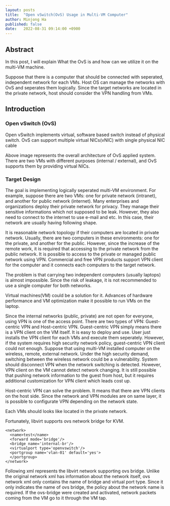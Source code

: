 ```yaml
---
layout: posts
title:  "Open vSwitch(OvS) Usage in Multi-VM Computer"
author: Minjong Ha
published: false
date:   2022-08-31 09:14:00 +0900
---
```



## Abstract

In this post, I will explain What the OvS is and how can we utilize it on the multi-VM machine.

Suppose that there is a computer that should be connected with seperated, independent network for each VMs.
Host OS can manage the networks with OvS and seperates them logically.
Since the target networks are located in the private network, host should consider the VPN handling from VMs.


## Introduction

### Open vSwitch (OvS)

Open vSwitch implements virtual, software based switch instead of physical switch.
OvS can support multiple virtual NICs(vNIC) with single physical NIC cable

<!---OvS example image --->

Above image represents the overall architecture of OvS applied system.
There are two VMs with different purposes (internal / external), and OvS supports them by providing virtual NICs.

### Target Design

The goal is implementing logically seperated multi-VM environment.
For example, suppose there are two VMs: one for private network (intranet), and another for public network (internet).
Many enterprises and organizations deploy their private network for privacy.
They manage their sensitive informations which not supposed to be leak.
However, they also need to connect to the internet to use e-mail and etc.
In this case, their network are usually having following shape.

<!---VPN Environment image--->

It is reasonable network topology if their computers are located in private network.
Usually, there are two computers in these environments: one for the private, and another for the public.
However, since the increase of the remote work, it is required that accessing to the private network from the public network.
It is possible to access to the private or managed public network using VPN.
Commercial and free VPN products support VPN client for the computer and it connects each computers to the target network.

The problem is that carrying two independent computers (usually laptops) is almost impossible.
Since the risk of leakage, it is not recommended to use a single computer for both networks.

Virtual machines(VM) could be a solution for it.
Advances of hardware performance and VM optimization make it possible to run VMs on the laptop.


Since the internal networks (public, private) are not open for everyone, using VPN is one of the access point.
There are two types of VPN: Guest-centric VPN and Host-centric VPN.
Guest-centric VPN simply means there is a VPN client on the VM itself.
It is easy to deploy and use.
User just installs the VPN client for each VMs and execute them seperately.
However, if the system requires high security network policy, guest-centric VPN client could not enough.
Suppose that using multi-VM installed computer on the wireless, remote, external network.
Under the high security demand, switching between the wireless network could be a vulnerability.
System should disconnect VPN when the network switching is detected.
However, VPN client on the VM cannot detect network changing.
It is still possible that pushing network information to the guest from host, but it requires additional customization for VPN client which leads cost up.

Host-centric VPN can solve the problem.
It means that there are VPN clients on the host side.
Since the network and VPN modules are on same layer, it is possible to configurate VPN depending on the network state.


 
Each VMs should looks like located in the private network.

Fortunately, libvirt supports ovs network bridge for KVM.

```
<network>
  <name>test</name>
  <forward mode='bridge'/>
  <bridge name='internal-br'/>
  <virtualport type='openvswitch'/>
  <portgroup name='vlan-01' default='yes'>
  </portgroup>
</network>
```

Following xml represents the libvirt network supporting ovs bridge.
Unlike the original network xml has information about the network itself, ovs network xml only contains the name of bridge and virtual port type.
Since it only indicates the name of ovs bridge, the policy about the network name is required.
If the ovs-bridge were created and activated, network packets coming from the VM go to it through the VM tap.


